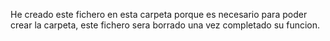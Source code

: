 He creado este fichero en esta carpeta porque es necesario para poder crear la carpeta, este fichero sera borrado una vez completado su funcion.
